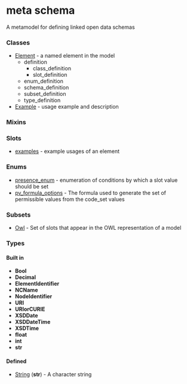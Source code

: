 
# meta schema


A metamodel for defining linked open data schemas


### Classes

 * [Element](Element.md) - a named element in the model
     * definition
         * class_definition
         * slot_definition
     * enum_definition
     * schema_definition
     * subset_definition
     * type_definition
 * [Example](Example.md) - usage example and description

### Mixins


### Slots

 * [examples](examples.md) - example usages of an element

### Enums

 * [presence_enum](presence_enum.md) - enumeration of conditions by which a slot value should be set
 * [pv_formula_options](pv_formula_options.md) - The formula used to generate the set of permissible values from the code_set values

### Subsets

 * [Owl](Owl.md) - Set of slots that appear in the OWL representation of a model

### Types


#### Built in

 * **Bool**
 * **Decimal**
 * **ElementIdentifier**
 * **NCName**
 * **NodeIdentifier**
 * **URI**
 * **URIorCURIE**
 * **XSDDate**
 * **XSDDateTime**
 * **XSDTime**
 * **float**
 * **int**
 * **str**

#### Defined

 * [String](types/String.md)  (**str**)  - A character string
